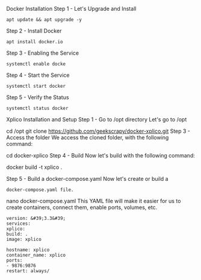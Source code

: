 Docker Installation
Step 1 - Let's Upgrade and Install 
```
apt update && apt upgrade -y
```
Step 2 - Install Docker

```
apt install docker.io
```
Step 3 - Enabling the Service

```
systemctl enable docke
```
Step 4 - Start the Service
```
systemctl start docker
```
Step 5 - Verify the Status
```
systemctl status docker
```
Xplico Installation and Setup
Step 1 - Go to /opt directory
Let's go to /opt

cd /opt
git clone https://github.com/geekscrapy/docker-xplico.git
Step 3 - Access the folder
We access the cloned folder, with the following command:

cd docker-xplico
Step 4 - Build
Now let's build with the following command:

docker build -t xplico .

Step 5 - Build a docker-compose.yaml
Now let's create or build a 
```
docker-compose.yaml file.
```
nano docker-compose.yaml
This YAML file will make it easier for us to create containers, connect them, enable ports, volumes, etc.
```
version: &#39;3.3&#39;
services:
xplico:
build: .
image: xplico

hostname: xplico
container_name: xplico
ports:
- 9876:9876
restart: always/
```